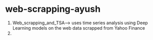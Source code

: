 # web-scrapping-ayush

1. Web_scrapping_and_TSA--> uses time series analysis using Deep Learning models on the web data scrapped from Yahoo Finance
2. 
